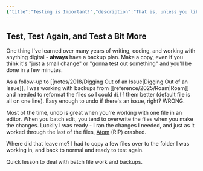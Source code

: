 ```yaml
---
{"title":"Testing is Important!","description":"That is, unless you like redoing work","date":"2021-07-27","tags":["development","testing","backups","Roam","editors","Atom"],"dg-publish":true,"created":"2021-07-27T11:38:42","updated":"2025-08-09T22:41:53-04:00","permalink":"/notes/2021/testing-is-important/","dgPassFrontmatter":true}
---
```



## Test, Test Again, and Test a Bit More

One thing I've learned over many years of writing, coding, and working with anything digital - __always__ have a backup plan. Make a copy, even if you think it's "just a small change" or "gonna test out something" and you'll be done in a few minutes.

As a follow-up to [[notes/2018/Digging Out of an Issue\|Digging Out of an Issue]], I was working with backups from [[reference/2025/Roam\|Roam]] and needed to reformat the files so I could `diff` them better (default file is all on one line). Easy enough to undo if there's an issue, right? WRONG.

Most of the time, undo is great when you're working with one file in an editor. When you batch edit, you tend to overwrite the files when you make the changes. Luckily I was ready - I ran the changes I needed, and just as it worked through the last of the files, [Atom](https://atom.io) (RIP) crashed.

Where did that leave me? I had to copy a few files over to the folder I was working in, and back to normal and ready to test again.

Quick lesson to deal with batch file work and backups.
